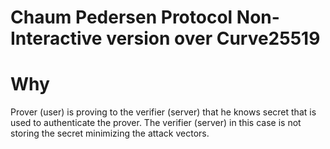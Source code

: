# Chaum Pedersen Protocol Non-Interactive version over Curve25519

# Why
Prover (user) is proving to the verifier (server) that he knows secret that is used to authenticate the prover.
The verifier (server) in this case is not storing the secret minimizing the attack vectors. 